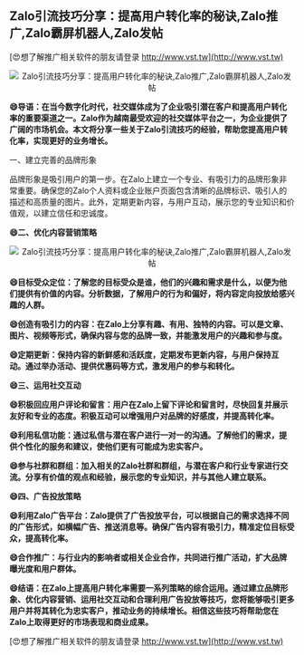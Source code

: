 ## **Zalo引流技巧分享：提高用户转化率的秘诀,Zalo推广,Zalo霸屏机器人,Zalo发帖**

[😍想了解推广相关软件的朋友请登录 http://www.vst.tw](http://www.vst.tw)

 <center><img src="https://vst.tw/MP4/tuiguang/png/2.png" alt="Zalo引流技巧分享：提高用户转化率的秘诀,Zalo推广,Zalo霸屏机器人,Zalo发帖"></center>

**😄导语：在当今数字化时代，社交媒体成为了企业吸引潜在客户和提高用户转化率的重要渠道之一。Zalo作为越南最受欢迎的社交媒体平台之一，为企业提供了广阔的市场机会。本文将分享一些关于Zalo引流技巧的经验，帮助您提高用户转化率，实现更好的业务增长。**

一、建立完善的品牌形象

品牌形象是吸引用户的第一步。在Zalo上建立一个专业、有吸引力的品牌形象非常重要。确保您的Zalo个人资料或企业账户页面包含清晰的品牌标识、吸引人的描述和高质量的图片。此外，定期更新内容，与用户互动，展示您的专业知识和价值观，以建立信任和忠诚度。

**😄二、优化内容营销策略**

 <center><img src="https://vst.tw/MP4/tuiguang/png/8.png" alt="Zalo引流技巧分享：提高用户转化率的秘诀,Zalo推广,Zalo霸屏机器人,Zalo发帖"></center>

**😄目标受众定位：了解您的目标受众是谁，他们的兴趣和需求是什么，以便为他们提供有价值的内容。分析数据，了解用户的行为和偏好，将内容定向投放给感兴趣的人群。**

**😄创造有吸引力的内容：在Zalo上分享有趣、有用、独特的内容。可以是文章、图片、视频等形式，确保内容与您的品牌一致，并能激发用户的兴趣和参与度。**

**😄定期更新：保持内容的新鲜感和活跃度，定期发布更新内容，与用户保持互动。通过举办活动、提供优惠码等方式，激发用户的参与和转化。**

**😄三、运用社交互动**

**😄积极回应用户评论和留言：用户在Zalo上留下评论和留言时，尽快回复并展示友好和专业的态度。积极互动可以增强用户对品牌的好感度，并提高转化率。**

**😄利用私信功能：通过私信与潜在客户进行一对一的沟通。了解他们的需求，提供个性化的服务和建议，使他们更有可能成为忠实客户。**

**😄参与社群和群组：加入相关的Zalo社群和群组，与潜在客户和行业专家进行交流。分享有价值的观点和经验，展示您的专业知识，并与其他人建立联系。**

**😄四、广告投放策略**

**😄利用Zalo广告平台：Zalo提供了广告投放平台，可以根据自己的需求选择不同的广告形式，如横幅广告、推送消息等。确保广告内容有吸引力，精准定位目标受众，提高转化率。**

**😄合作推广：与行业内的影响者或相关企业合作，共同进行推广活动，扩大品牌曝光度和用户群体。**

**😄结语：在Zalo上提高用户转化率需要一系列策略的综合运用。通过建立品牌形象、优化内容营销、运用社交互动和合理利用广告投放等技巧，您将能够吸引更多用户并将其转化为忠实客户，推动业务的持续增长。相信这些技巧将帮助您在Zalo上取得更好的市场表现和商业成果。**

[😍想了解推广相关软件的朋友请登录 http://www.vst.tw](http://www.vst.tw)




